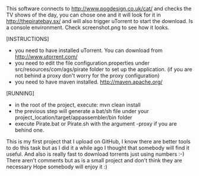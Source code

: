 This software connects to http://www.pogdesign.co.uk/cat/ and checks the TV shows of the day, you can chose one and it will look for it in http://thepiratebay.sx/ and will also trigger uTorrent to start the download.
Is a console environment. Check screenshot.png to see how it looks.

[INSTRUCTIONS]
- you need to have installed uTorrent. You can download from http://www.utorrent.com/
- you need to edit the file configuration.properties under src/resources/com/ags/pirate folder to set up the application. (if you are not behind a proxy don't worry for the proxy configuration)
- you need to have maven installed. http://maven.apache.org/

[RUNNING]
- in the root of the project, execute: mvn clean install
- the previous step will generate a bat/sh file under your project_location/target/appassembler/bin folder
- execute Pirate.bat or Pirate.sh with the argument -proxy if you are behind one.

This is my first project that I upload on GitHub, I know there are better tools to do this task but as I did it a while ago I thought that somebody will find it useful. And also is really fast to download torrents just using numbers :-)
There aren't comments but as is a small project and don't think they are necessary
Hope somebody will enjoy it :)